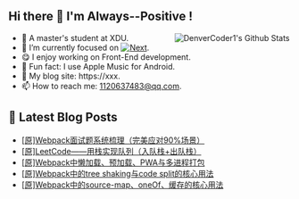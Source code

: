 ## Hi there 👋 I'm Always--Positive !
<div>
  <img alt="DenverCoder1's Github Stats" src="https://denvercoder1-github-readme-stats.vercel.app/api?username=qq1120637483&show_icons=true&count_private=true&theme=react&hide_border=true&hide_title=true&bg_color=1F222E&title_color=F85D7F&icon_color=F8D866" align= "right" />

- 🎒 A master's student at XDU. 
- 🔬 I’m currently focused on [![Next](https://img.shields.io/badge/-Next-brightgreen)](https://). 
- 😋 I enjoy working on Front-End development.
- 🎵 Fun fact: I use Apple Music for Android.
- 📝 My blog site: https://xxx.
- 📫 How to reach me:  1120637483@qq.com.
</div>  


## 📕 Latest Blog Posts

<!-- BLOG-POST-LIST:START -->
- [[原]Webpack面试题系统梳理（完美应对90%场景）](https://blog.csdn.net/sinat_41696687/article/details/121649849)
- [[原]LeetCode——用栈实现队列（入队栈+出队栈）](https://blog.csdn.net/sinat_41696687/article/details/121647140)
- [[原]Webpack中懒加载、预加载、PWA与多进程打包](https://blog.csdn.net/sinat_41696687/article/details/121623951)
- [[原]Webpack中的tree shaking与code split的核心用法](https://blog.csdn.net/sinat_41696687/article/details/121601580)
- [[原]Webpack中的source-map、oneOf、缓存的核心用法](https://blog.csdn.net/sinat_41696687/article/details/121586939)
<!-- BLOG-POST-LIST:END -->









